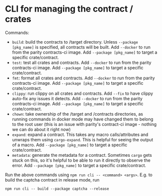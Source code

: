# CLI for managing the contract / crates

Commands:
- `build`: build the contracts to /target directory. Unless `--package [pkg_name]` is specified, all contracts will be built. Add `--docker` to run from the parity contracts-ci image. Add `--package [pkg_name]` to target a specific crate/contract.
- `test`: test all crates and contracts. Add `--docker` to run from the parity contracts-ci image. Add `--package [pkg_name]` to target a specific crate/contract.
- `fmt`: format all crates and contracts. Add `--docker` to run from the parity contracts-ci image. Add `--package [pkg_name]` to target a specific crate/contract.
- `clippy`: run clippy on all crates and contracts. Add `--fix` to have clippy auto-fix any issues it detects. Add `--docker` to run from the parity contracts-ci image. Add `--package [pkg_name]` to target a specific crate/contract.
- `chown`: take ownership of the /target and /contracts directories, as running commands in docker mode may have changed them to belong to the root user (this is an issue with parity's contract-ci image - nothing we can do about it right now)
- `expand`: expand a contract. This takes any macro calls/attributes and unwraps them using `cargo-expand`. This is helpful for seeing the output of a macro. Add `--package [pkg_name]` to target a specific crate/contract.
- `metadata`: generate the metadata for a contract. Sometimes `cargo` gets stuck on this, so it's helpful to be able to run it directly to observe the error. Add `--package [pkg_name]` to target a specific crate/contract.

Run the above commands using `npm run cli -- <command> <args>`. E.g. to build the captcha contract in release mode, run
```
npm run cli -- build --package captcha --release
```